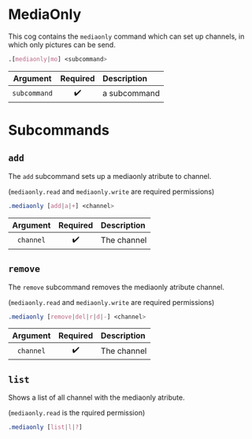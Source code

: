 # MediaOnly

This cog contains the `mediaonly` command which can set up channels, in which only pictures can be send.
```css
.[mediaonly|mo] <subcommand>
```
|Argument|Required|Description|
|:------:|:------:|:----------|
|`subcommand`|:heavy_check_mark:|a subcommand|

# Subcommands

## `add`
The `add` subcommand sets up a mediaonly atribute to channel.

(`mediaonly.read` and `mediaonly.write` are required permissions)

```css
.mediaonly [add|a|+] <channel>
```
|Argument|Required|Description|
|:------:|:------:|:----------|
|`channel`|:heavy_check_mark:|The channel|

## `remove`
The `remove` subcommand removes the mediaonly atribute channel.

(`mediaonly.read` and `mediaonly.write` are required permissions)

```css
.mediaonly [remove|del|r|d|-] <channel>
```
|Argument|Required|Description|
|:------:|:------:|:----------|
|`channel`|:heavy_check_mark:|The channel|

## `list`

Shows a list of all channel with the mediaonly atribute.

(`mediaonly.read` is the rquired permission)

```css
.mediaonly [list|l|?]
```
